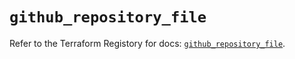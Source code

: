 # `github_repository_file`

Refer to the Terraform Registory for docs: [`github_repository_file`](https://registry.terraform.io/providers/integrations/github/5.25.1/docs/resources/repository_file).
